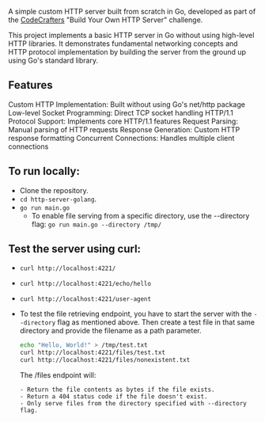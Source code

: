 A simple custom HTTP server built from scratch in Go, developed as part of the [CodeCrafters](https://app.codecrafters.io/courses/http-server/overview) "Build Your Own HTTP Server" challenge.

This project implements a basic HTTP server in Go without using high-level HTTP libraries. It demonstrates fundamental networking concepts and HTTP protocol implementation by building the server from the ground up using Go's standard library.


## Features

Custom HTTP Implementation: Built without using Go's net/http package
Low-level Socket Programming: Direct TCP socket handling
HTTP/1.1 Protocol Support: Implements core HTTP/1.1 features
Request Parsing: Manual parsing of HTTP requests
Response Generation: Custom HTTP response formatting
Concurrent Connections: Handles multiple client connections


## To run locally:
- Clone the repository.
- `cd http-server-golang`.
- `go run main.go`
    - To enable file serving from a specific directory, use the --directory flag:
        `go run main.go --directory /tmp/`


## Test the server using curl:
- `curl http://localhost:4221/`
- `curl http://localhost:4221/echo/hello`
- `curl http://localhost:4221/user-agent`
- To test the file retrieving endpoint, you have to start the server with the `--directory` flag as mentioned above. Then create a test file in that same directory and provide the filename as a path parameter.
    ```bash
  echo "Hello, World!" > /tmp/test.txt
  curl http://localhost:4221/files/test.txt
  curl http://localhost:4221/files/nonexistent.txt
    ```
    The /files endpoint will:
  
      - Return the file contents as bytes if the file exists.
      - Return a 404 status code if the file doesn't exist.
      - Only serve files from the directory specified with --directory flag.
